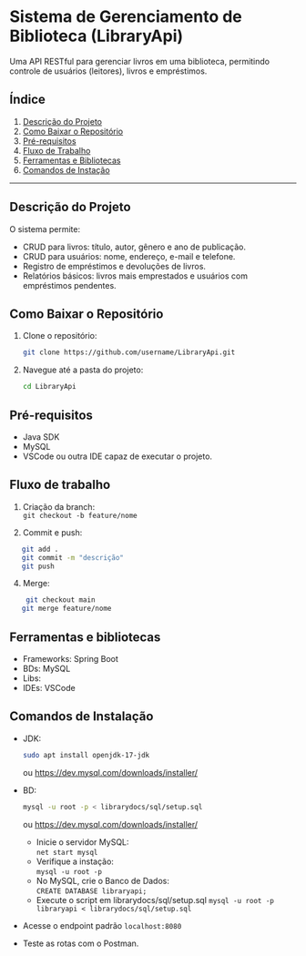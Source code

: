 # Sistema de Gerenciamento de Biblioteca (LibraryApi)

Uma API RESTful para gerenciar livros em uma biblioteca, permitindo controle de usuários (leitores), livros e empréstimos.

## Índice
1. [Descrição do Projeto](#descrição-do-projeto)
2. [Como Baixar o Repositório](#como-baixar-o-repositório)
3. [Pré-requisitos](#pré-requisitos)
4. [Fluxo de Trabalho](#fluxo-de-trabalho)
5. [Ferramentas e Bibliotecas](#ferramentas-e-bibliotecas)
6. [Comandos de Instação](#comandos-de-instalação)

---

## Descrição do Projeto

O sistema permite:
- CRUD para livros: título, autor, gênero e ano de publicação.
- CRUD para usuários: nome, endereço, e-mail e telefone.
- Registro de empréstimos e devoluções de livros.
- Relatórios básicos: livros mais emprestados e usuários com empréstimos pendentes.

## Como Baixar o Repositório

1. Clone o repositório:
   ```bash
   git clone https://github.com/username/LibraryApi.git
   ```
2. Navegue até a pasta do projeto:
   ```bash
   cd LibraryApi
   ```

## Pré-requisitos
- Java SDK
- MySQL
- VSCode ou outra IDE capaz de executar o projeto.  


## Fluxo de trabalho
1. Criação da branch:  
  ```git checkout -b feature/nome```

2. Commit e push:
```bash
   git add .
   git commit -m "descrição"
   git push
```

4. Merge:
```bash
    git checkout main
   git merge feature/nome
```

## Ferramentas e bibliotecas
- Frameworks: Spring Boot
- BDs: MySQL
- Libs: 
- IDEs: VSCode

## Comandos de Instalação
- JDK:  
  ```bash  
  sudo apt install openjdk-17-jdk
  ```  
  ou https://dev.mysql.com/downloads/installer/  
- BD:  
  ```bash  
  mysql -u root -p < librarydocs/sql/setup.sql
  ``` 
  ou https://dev.mysql.com/downloads/installer/
    - Inicie o servidor MySQL:  
      ```net start mysql```   
    - Verifique a instação:  
      ```mysql -u root -p```  
    - No MySQL, crie o Banco de Dados:  
      ```CREATE DATABASE libraryapi;```  
    - Execute o script em librarydocs/sql/setup.sql
      ```mysql -u root -p libraryapi < librarydocs/sql/setup.sql```

 - Acesse o endpoint padrão ```localhost:8080```
 - Teste as rotas com o Postman.
    


